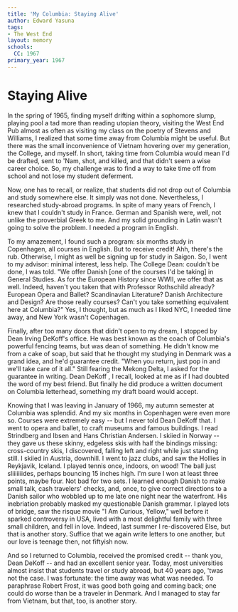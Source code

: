 ```yaml
---
title: 'My Columbia: Staying Alive'
author: Edward Yasuna
tags:
- The West End
layout: memory
schools:
  CC: 1967
primary_year: 1967
---
```

# Staying Alive

In the spring of 1965, finding myself drifting within a sophomore slump, playing pool a tad more than reading utopian theory, visiting the West End Pub almost as often as visiting my class on the poetry of Stevens and Williams, I realized that some time away from Columbia might be useful.  But there was the small inconvenience of Vietnam hovering over my generation, the College, and myself.  In short, taking time from Columbia would mean I'd be drafted, sent to 'Nam, shot, and killed, and that didn't seem a wise career choice.  So, my challenge was to find a way to take time off from school and not lose my student deferment.

Now, one has to recall, or realize, that students did not drop out of Columbia and study somewhere else.  It simply was not done.  Nevertheless,  I researched study-abroad programs.  In spite of many years of French, I knew that I couldn't study in France.  German and Spanish were, well, not unlike the proverbial Greek to me.  And my solid grounding in Latin wasn't going to solve the problem.  I needed a program in English.

To my amazement, I found such a program:  six months study in Copenhagen, all courses in English.  But to receive credit!  Ahh, there's the rub.  Otherwise, I might as well be signing up for study in Saigon.  So, I went to my advisor:  minimal interest, less help.  The College Dean:  couldn't be done, I was told.  "We offer Danish [one of the courses I'd be taking] in General Studies.  As for the European History since WWII, we offer that as well.  Indeed, haven't you taken that with Professor Rothschild already?  European Opera and Ballet?  Scandinavian Literature?  Danish Architecture and Design?  Are those really courses?  Can't you take something equivalent here at Columbia?"  Yes, I thought, but as much as I liked NYC, I needed time away, and New York wasn't Copenhagen.

Finally, after too many doors that didn't open to my dream, I stopped by Dean Irving DeKoff's office.  He was best known as the coach of Columbia's powerful fencing teams, but was dean of something.  He didn't know me from a cake of soap, but said that he thought my studying in Denmark was a grand idea, and he'd guarantee credit.  "When you return, just pop in and we'll take care of it all."  Still fearing the Mekong Delta, I asked for the guarantee in writing.  Dean DeKoff , I recall, looked at me as if I had doubted the word of my best friend.  But finally he did produce a written document on Columbia letterhead, something my draft board would accept.

Knowing that I was leaving in January of 1966, my autumn semester at Columbia was splendid.  And my six months in Copenhagen were even more so.  Courses were extremely easy -- but I never told Dean DeKoff that.  I went to opera and ballet, to craft museums and famous buildings.  I read Strindberg and Ibsen and Hans Christian Andersen.  I skiied in Norway -- they gave us these skinny, edgeless skis with half the bindings missing:  cross-country skis, I discovered, falling left and right while just standing still.  I skiied in Austria, downhill.  I went to jazz clubs, and saw the Hollies in Reykjavik, Iceland.  I played tennis once, indoors, on wood!  The ball just sliiiiiiides, perhaps bouncing 15 inches high.  I'm sure I won at least three points, maybe four.  Not bad for two sets.  I learned enough Danish to make small talk, cash travelers' checks, and, once, to give correct directions to a Danish sailor who wobbled up to me late one night near the waterfront.  His inebriation probably masked my questionable Danish grammar.  I played lots of bridge, saw the risque movie "I Am Curious, Yellow," well before it sparked controversy in USA, lived with a most delightful family with three small children, and fell in love.  Indeed, last summer I re-discovered Else, but that is another story.  Suffice that we again write letters to one another, but our love is teenage then, not fiftyish now.

And so I returned to Columbia, received the promised credit -- thank you, Dean DeKoff -- and had an excellent senior year.  Today, most universities almost insist that students travel or study abroad, but 40 years ago, 'twas not the case.  I was fortunate:  the time away was what was needed.  To paraphrase Robert Frost, it was good both going and coming back;  one could do worse than be a traveler in Denmark.  And I managed to stay far from Vietnam, but that, too, is another story.
